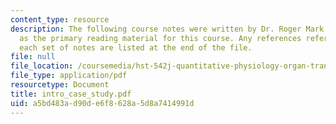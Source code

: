 ```yaml
---
content_type: resource
description: The following course notes were written by Dr. Roger Mark. These serve
  as the primary reading material for this course. Any references referred to within
  each set of notes are listed at the end of the file.
file: null
file_location: /coursemedia/hst-542j-quantitative-physiology-organ-transport-systems-spring-2004/a5bd483ad90de6f8628a5d8a7414991d_intro_case_study.pdf
file_type: application/pdf
resourcetype: Document
title: intro_case_study.pdf
uid: a5bd483a-d90d-e6f8-628a-5d8a7414991d
---
```

